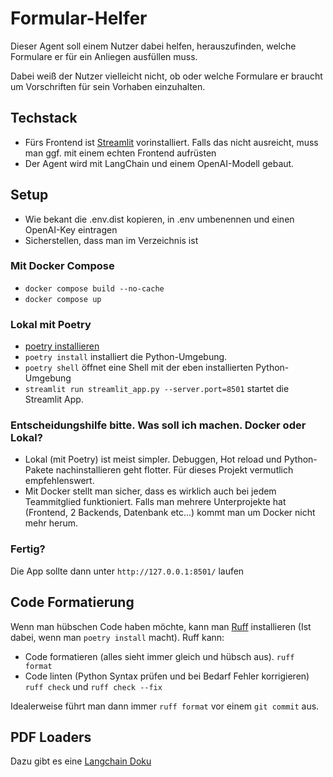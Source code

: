 # Formular-Helfer

Dieser Agent soll einem Nutzer dabei helfen, herauszufinden, welche Formulare er für ein Anliegen ausfüllen muss.

Dabei weiß der Nutzer vielleicht nicht, ob oder welche Formulare er braucht um Vorschriften für sein Vorhaben einzuhalten.


## Techstack

- Fürs Frontend ist [Streamlit](https://docs.streamlit.io/get-started/fundamentals/main-concepts#development-flow) vorinstalliert. Falls das nicht ausreicht, muss man ggf. mit einem echten Frontend aufrüsten
- Der Agent wird mit LangChain und einem OpenAI-Modell gebaut.

## Setup

- Wie bekant die .env.dist kopieren, in .env umbenennen und einen OpenAI-Key eintragen
- Sicherstellen, dass man im Verzeichnis ist

### Mit Docker Compose

- `docker compose build --no-cache`
- `docker compose up`

### Lokal mit Poetry
- [poetry installieren](https://python-poetry.org/docs/#installation)
- `poetry install` installiert die Python-Umgebung.
- `poetry shell` öffnet eine Shell mit der eben installierten Python-Umgebung
- `streamlit run streamlit_app.py --server.port=8501` startet die Streamlit App.


### Entscheidungshilfe bitte. Was soll ich machen. Docker oder Lokal?
- Lokal (mit Poetry) ist meist simpler. Debuggen, Hot reload und Python-Pakete nachinstallieren geht flotter. Für dieses Projekt vermutlich empfehlenswert.
- Mit Docker stellt man sicher, dass es wirklich auch bei jedem Teammitglied funktioniert. Falls man mehrere Unterprojekte hat (Frontend, 2 Backends, Datenbank etc...) kommt man um Docker nicht mehr herum.

### Fertig?
Die App sollte dann unter `http://127.0.0.1:8501/` laufen

## Code Formatierung

Wenn man hübschen Code haben möchte, kann man [Ruff](https://docs.astral.sh/ruff/) installieren (Ist dabei, wenn man `poetry install` macht). Ruff kann:
- Code formatieren (alles sieht immer gleich und hübsch aus). `ruff format`
- Code linten (Python Syntax prüfen und bei Bedarf Fehler korrigieren) `ruff check` und `ruff check --fix`

Idealerweise führt man dann immer `ruff format` vor einem `git commit` aus.

## PDF Loaders

Dazu gibt es eine [Langchain Doku](https://python.langchain.com/docs/modules/data_connection/document_loaders/pdf)
